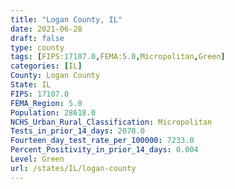 ```yaml
---
title: "Logan County, IL"
date: 2021-06-28
draft: false
type: county
tags: [FIPS:17107.0,FEMA:5.0,Micropolitan,Green]
categories: [IL]
County: Logan County
State: IL
FIPS: 17107.0
FEMA_Region: 5.0
Population: 28618.0
NCHS_Urban_Rural_Classification: Micropolitan
Tests_in_prior_14_days: 2070.0
Fourteen_day_test_rate_per_100000: 7233.0
Percent_Positivity_in_prior_14_days: 0.004
Level: Green
url: /states/IL/logan-county
---
```



